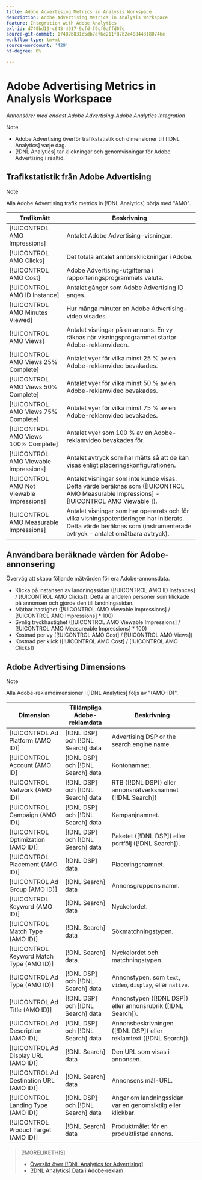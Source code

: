 ```yaml
---
title: Adobe Advertising Metrics in Analysis Workspace
description: Adobe Advertising Metrics in Analysis Workspace
feature: Integration with Adobe Analytics
exl-id: d740bd19-c643-4917-9cfd-f9cf0affd07e
source-git-commit: 17482b831c5db7ef6c211f87b2e408443180746e
workflow-type: tm+mt
source-wordcount: '429'
ht-degree: 0%

---
```


# Adobe Advertising Metrics in Analysis Workspace

*Annonsörer med endast Adobe Advertising-Adobe Analytics Integration*

>[!NOTE]
>
>* Adobe Advertising överför trafikstatistik och dimensioner till [!DNL Analytics] varje dag.
>* [!DNL Analytics] tar klickningar och genomvisningar för Adobe Advertising i realtid.


## Trafikstatistik från Adobe Advertising

>[!NOTE]
>
>Alla Adobe Advertising trafik metrics in [!DNL Analytics] börja med &quot;AMO&quot;.

| Trafikmått | Beskrivning |
| -------------- | ----------- |
| [!UICONTROL AMO Impressions] | Antalet Adobe Advertising-visningar. |
| [!UICONTROL AMO Clicks] | Det totala antalet annonsklickningar i Adobe. |
| [!UICONTROL AMO Cost] | Adobe Advertising-utgifterna i rapporteringsprogrammets valuta. |
| [!UICONTROL AMO ID Instance] | Antalet gånger som Adobe Advertising ID anges. |
| [!UICONTROL AMO Minutes Viewed] | Hur många minuter en Adobe Advertising-video visades. |
| [!UICONTROL AMO Views] | Antalet visningar på en annons. En vy räknas när visningsprogrammet startar Adobe-reklamvideon. |
| [!UICONTROL AMO Views 25% Complete] | Antalet vyer för vilka minst 25 % av en Adobe-reklamvideo bevakades. |
| [!UICONTROL AMO Views 50% Complete] | Antalet vyer för vilka minst 50 % av en Adobe-reklamvideo bevakades. |
| [!UICONTROL AMO Views 75% Complete] | Antalet vyer för vilka minst 75 % av en Adobe-reklamvideo bevakades. |
| [!UICONTROL AMO Views 100% Complete] | Antalet vyer som 100 % av en Adobe-reklamvideo bevakades för. |
| [!UICONTROL AMO Viewable Impressions] | Antalet avtryck som har mätts så att de kan visas enligt placeringskonfigurationen. |
| [!UICONTROL AMO Not Viewable Impressions] | Antalet visningar som inte kunde visas. Detta värde beräknas som ([!UICONTROL AMO Measurable Impressions] - [!UICONTROL AMO Viewable ]). |
| [!UICONTROL AMO Measurable Impressions] | Antalet visningar som har opererats och för vilka visningspotentieringen har initierats. Detta värde beräknas som (instrumenterade avtryck - antalet omätbara avtryck). |

## Användbara beräknade värden för Adobe-annonsering

Överväg att skapa följande mätvärden för era Adobe-annonsdata.

* Klicka på instansen av landningssidan ([!UICONTROL AMO ID Instances] / [!UICONTROL AMO Clicks]): Detta är andelen personer som klickade på annonsen och gjorde den till landningssidan.
* Mätbar hastighet ([!UICONTROL AMO Viewable Impressions] / [!UICONTROL AMO Impressions] * 100)
* Synlig tryckhastighet ([!UICONTROL AMO Viewable Impressions] / [!UICONTROL AMO Measureable Impressions] * 100)
* Kostnad per vy ([!UICONTROL AMO Cost] / [!UICONTROL AMO Views])
* Kostnad per klick ([!UICONTROL AMO Cost] / [!UICONTROL AMO Clicks])

## Adobe Advertising Dimensions

>[!NOTE]
>
>Alla Adobe-reklamdimensioner i [!DNL Analytics] följs av &quot;(AMO-ID)&quot;.

| Dimension | Tillämpliga Adobe-reklamdata | Beskrivning |
| ----------- | ---------- | ---------- |
| [!UICONTROL Ad Platform (AMO ID)] | [!DNL DSP] och [!DNL Search] data | Advertising DSP or the search engine name |
| [!UICONTROL Account (AMO ID] | [!DNL DSP] och [!DNL Search] data | Kontonamnet. |
| [!UICONTROL Network (AMO ID)] | [!DNL DSP] och [!DNL Search] data | RTB ([!DNL DSP]) eller annonsnätverksnamnet ([!DNL Search]) |
| [!UICONTROL Campaign (AMO ID)] | [!DNL DSP] och [!DNL Search] data | Kampanjnamnet. |
| [!UICONTROL Optimization (AMO ID)] | [!DNL DSP] och [!DNL Search] data | Paketet ([!DNL DSP]) eller portfölj ([!DNL Search]). |
| [!UICONTROL Placement (AMO ID)] | [!DNL DSP] data | Placeringsnamnet. |
| [!UICONTROL Ad Group (AMO ID)] | [!DNL Search] data | Annonsgruppens namn. |
| [!UICONTROL Keyword (AMO ID)] | [!DNL Search] data | Nyckelordet. |
| [!UICONTROL Match Type (AMO ID)] | [!DNL Search] data | Sökmatchningstypen. |
| [!UICONTROL Keyword Match Type (AMO ID)] | [!DNL Search] data | Nyckelordet och matchningstypen. |
| [!UICONTROL Ad Type (AMO ID)] | [!DNL DSP] och [!DNL Search] data | Annonstypen, som `text`, `video`, `display`, eller `native`. |
| [!UICONTROL Ad Title (AMO ID)] | [!DNL DSP] och [!DNL Search] data | Annonstypen ([!DNL DSP]) eller annonsrubrik ([!DNL Search]). |
| [!UICONTROL Ad Description (AMO ID)] | [!DNL DSP] och [!DNL Search] data | Annonsbeskrivningen ([!DNL DSP]) eller reklamtext ([!DNL Search]). |
| [!UICONTROL Ad Display URL (AMO ID)] | [!DNL Search] data | Den URL som visas i annonsen. |
| [!UICONTROL Ad Destination URL (AMO ID)] | [!DNL Search] data | Annonsens mål-URL. |
| [!UICONTROL Landing Type (AMO ID)] | [!DNL DSP] och [!DNL Search] data | Anger om landningssidan var en genomsiktlig eller klickbar. |
| [!UICONTROL Product Target (AMO ID)] | [!DNL Search] data | Produktmålet för en produktlistad annons. |

>[!MORELIKETHIS]
>
>* [Översikt över [!DNL Analytics for Advertising]](overview.md)
>* [[!DNL Analytics] Data i Adobe-reklam](/help/integrations/analytics/analytics-data-in-advertising.md)

